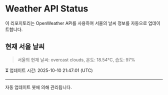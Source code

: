 
# Weather API Status

이 리포지토리는 OpenWeather API를 사용하여 서울의 날씨 정보를 자동으로 업데이트합니다.

## 현재 서울 날씨
> 서울의 현재 날씨: overcast clouds, 온도: 18.54°C, 습도: 97%

⏳ 업데이트 시간: 2025-10-10 21:47:01 (UTC)

---
자동 업데이트 봇에 의해 관리됩니다.
